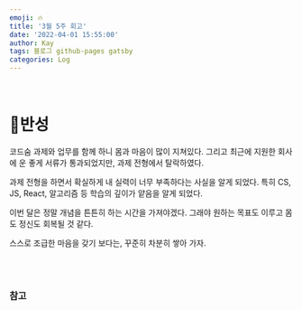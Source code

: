```yaml
---
emoji: 🔥
title: '3월 5주 회고'
date: '2022-04-01 15:55:00'
author: Kay
tags: 블로그 github-pages gatsby
categories: Log
---
```


<br>

# 🏃반성

코드숨 과제와 업무를 함께 하니 몸과 마음이 많이 지쳐있다. 그리고 최근에 지원한 회사에 운 좋게 서류가 통과되었지만, 과제 전형에서 탈락하였다.

과제 전형을 하면서 확실하게 내 실력이 너무 부족하다는 사실을 알게 되었다. 특히 CS, JS, React, 알고리즘 등 학습의 깊이가 얕음을 알게 되었다.

이번 달은 정말 개념을 튼튼히 하는 시간을 가져야겠다. 그래야 원하는 목표도 이루고 몸도 정신도 회복될 것 같다.

스스로 조급한 마음을 갖기 보다는, 꾸준히 차분히 쌓아 가자.

<br>
<br>

### 참고

```toc

```
